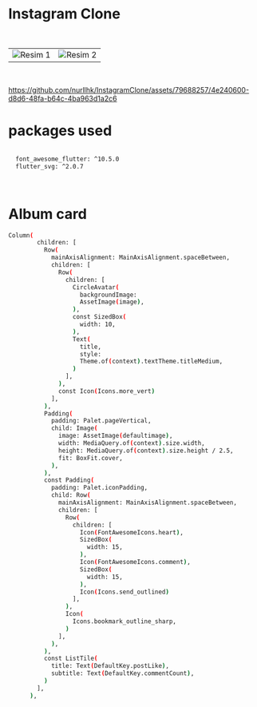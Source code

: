 
# Instagram Clone

<br>

<table>
  <tr>
    <td>
      <img src="https://github.com/nurllhk/InstagramClone/assets/79688257/fdec1f67-523a-4ac6-a9fa-2e29c325f465" alt="Resim 1" style="max-width: 100%;" />
    </td>
    <td>
      <img src="https://github.com/nurllhk/InstagramClone/assets/79688257/ee1521f5-260f-4e6a-8dc2-22176ebbab24" alt="Resim 2" style="max-width: 100%;" />
    </td>
  </tr>
</table>



<br>



https://github.com/nurllhk/InstagramClone/assets/79688257/4e240600-d8d6-48fa-b64c-4ba963d1a2c6




# packages used

```sh

  font_awesome_flutter: ^10.5.0
  flutter_svg: ^2.0.7

 ```
<br>

# Album card

```sh 
Column(
        children: [
          Row(
            mainAxisAlignment: MainAxisAlignment.spaceBetween,
            children: [
              Row(
                children: [
                  CircleAvatar(
                    backgroundImage:
                    AssetImage(image),
                  ),
                  const SizedBox(
                    width: 10,
                  ),
                  Text(
                    title,
                    style:
                    Theme.of(context).textTheme.titleMedium,
                  )
                ],
              ),
              const Icon(Icons.more_vert)
            ],
          ),
          Padding(
            padding: Palet.pageVertical,
            child: Image(
              image: AssetImage(defaultimage),
              width: MediaQuery.of(context).size.width,
              height: MediaQuery.of(context).size.height / 2.5,
              fit: BoxFit.cover,
            ),
          ),
          const Padding(
            padding: Palet.iconPadding,
            child: Row(
              mainAxisAlignment: MainAxisAlignment.spaceBetween,
              children: [
                Row(
                  children: [
                    Icon(FontAwesomeIcons.heart),
                    SizedBox(
                      width: 15,
                    ),
                    Icon(FontAwesomeIcons.comment),
                    SizedBox(
                      width: 15,
                    ),
                    Icon(Icons.send_outlined)
                  ],
                ),
                Icon(
                  Icons.bookmark_outline_sharp,
                )
              ],
            ),
          ),
          const ListTile(
            title: Text(DefaultKey.postLike),
            subtitle: Text(DefaultKey.commentCount),
          )
        ],
      ),
 
 ```

